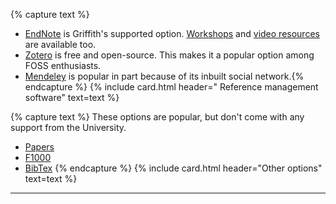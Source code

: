 {% capture text %}
 - [EndNote](https://www.griffith.edu.au/library/study/referencing) is Griffith's supported option. [Workshops](https://www.griffith.edu.au/research/research-services/researcher-education-development/workshop-calendar) and [video resources](vimeo.com/user/82369617/folder/1569944) are available too.
 - [Zotero](https://www.zotero.org) is free and open-source. This makes it a popular option among FOSS enthusiasts.
 - [Mendeley](https://www.mendeley.com) is popular in part because of its inbuilt social network.{% endcapture %}
{% include card.html header="<i class='fas fa-paperclip'></i> Reference management software" text=text %}

{% capture text %}
These options are popular, but don't come with any support from the University. 

 - [Papers](https://www.papersapp.com)
 - [F1000](https://f1000workspace.com/?lg)
 - [BibTex](https://www.bibtex.org)
{% endcapture %}
{% include card.html header="Other options" text=text %}
___
